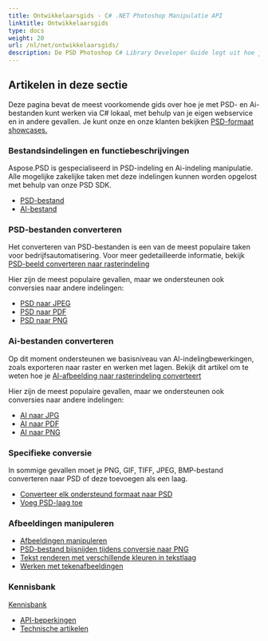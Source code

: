 ```yaml
---
title: Ontwikkelaarsgids - C# .NET Photoshop Manipulatie API
linktitle: Ontwikkelaarsgids
type: docs
weight: 20
url: /nl/net/ontwikkelaarsgids/
description: De PSD Photoshop C# Library Developer Guide legt uit hoe je met C# kunt werken met PSD- en Ai-bestanden lokaal, via je eigen webservice of in andere situaties.
---
```


## **Artikelen in deze sectie**
Deze pagina bevat de meest voorkomende gids over hoe je met PSD- en Ai-bestanden kunt werken via C# lokaal, met behulp van je eigen webservice en in andere gevallen. Je kunt onze en onze klanten bekijken [PSD-formaat showcases.](/psd/nl/net/showcases/)
### **Bestandsindelingen en functiebeschrijvingen**
Aspose.PSD is gespecialiseerd in PSD-indeling en Ai-indeling manipulatie. Alle mogelijke zakelijke taken met deze indelingen kunnen worden opgelost met behulp van onze PSD SDK.

- [PSD-bestand](/psd/nl/net/psd-file/)
- [AI-bestand](/psd/nl/net/ai-adobe-illustrator-format/)
### **PSD-bestanden converteren**
Het converteren van PSD-bestanden is een van de meest populaire taken voor bedrijfsautomatisering. Voor meer gedetailleerde informatie, bekijk [PSD-beeld converteren naar rasterindeling](/psd/nl/net/converting-psd-image-to-raster-format/)

Hier zijn de meest populaire gevallen, maar we ondersteunen ook conversies naar andere indelingen:

- [PSD naar JPEG](/psd/nl/net/psd-to-jpg/) 
- [PSD naar PDF](/psd/nl/net/psd-to-pdf/) 
- [PSD naar PNG](/psd/nl/net/psd-to-png/) 
### **Ai-bestanden converteren**
Op dit moment ondersteunen we basisniveau van AI-indelingbewerkingen, zoals exporteren naar raster en werken met lagen. Bekijk dit artikel om te weten hoe je [AI-afbeelding naar rasterindeling converteert](/psd/nl/net/converting-ai-image-to-raster-format/)

Hier zijn de meest populaire gevallen, maar we ondersteunen ook conversies naar andere indelingen:

- [AI naar JPG](/psd/nl/net/ai-to-jpg/) 
- [AI naar PDF](/psd/nl/net/ai-to-pdf/) 
- [AI naar PNG](/psd/nl/net/ai-to-png/)

### **Specifieke conversie**
In sommige gevallen moet je PNG, GIF, TIFF, JPEG, BMP-bestand converteren naar PSD of deze toevoegen als een laag.

- [Converteer elk ondersteund formaat naar PSD](/psd/nl/net/convert-image-to-psd-format/)
- [Voeg PSD-laag toe](/psd/nl/net/add-layer-to-psd/)
### **Afbeeldingen manipuleren**
- [Afbeeldingen manipuleren](/psd/nl/net/manipulating-images/)
- [PSD-bestand bijsnijden tijdens conversie naar PNG](/psd/nl/net/cropping-psd-file-while-converting-to-png/)
- [Tekst renderen met verschillende kleuren in tekstlaag](/psd/nl/net/working-with-drawing-images/)
- [Werken met tekenafbeeldingen](/psd/nl/net/working-with-drawing-images/) 
### **Kennisbank**
[Kennisbank](/psd/nl/net/knowledge-base/) 

- [API-beperkingen](/psd/nl/net/api-limitations/) 
- [Technische artikelen](/psd/nl/net/technical-articles/) 

